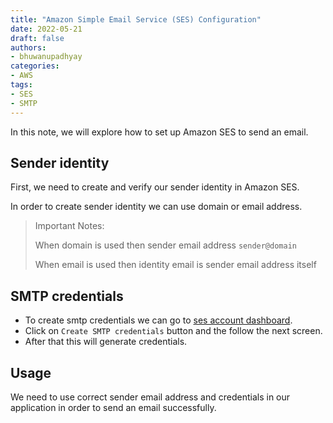```yaml
---
title: "Amazon Simple Email Service (SES) Configuration"
date: 2022-05-21
draft: false
authors:
- bhuwanupadhyay
categories:
- AWS
tags:
- SES
- SMTP
---
```


In this note, we will explore how to set up Amazon SES to send an email.

<!--more-->

## Sender identity

First, we need to create and verify our sender identity in Amazon SES.

In order to create sender identity we can use domain or email address.

> Important Notes:
>
> When domain is used then sender email address `sender@domain`
>
> When email is used then identity email is sender email address itself

## SMTP credentials

- To create smtp credentials we can go to [ses account dashboard](https://us-east-1.console.aws.amazon.com/ses/home?region=us-east-1#/account).
- Click on `Create SMTP credentials` button and the follow the next screen.
- After that this will generate credentials.

## Usage

We need to use correct sender email address and credentials in our application in order to send an email successfully.